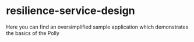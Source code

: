 # resilience-service-design
Here you can find an oversimplified sample application which demonstrates the basics of the Polly
